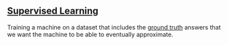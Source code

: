 ## [Supervised Learning](#supervised-learning)

Training a machine on a dataset that includes the [ground truth](#ground-truth) answers that we want the machine to be able to eventually approximate.

